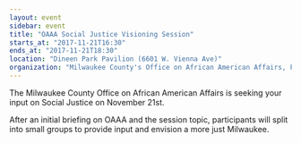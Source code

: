 ```yaml
---
layout: event
sidebar: event
title: "OAAA Social Justice Visioning Session"
starts_at: "2017-11-21T16:30"
ends_at: "2017-11-21T18:30"
location: "Dineen Park Pavilion (6601 W. Vienna Ave)"
organization: "Milwaukee County's Office on African American Affairs, Frank Zeidler Center for Public Discussion"
---
```


The Milwaukee County Office on African American Affairs is seeking your input on Social Justice on November 21st.

After an initial briefing on OAAA and the session topic, participants will split into small groups to provide input and envision a more just Milwaukee.
